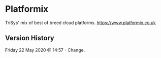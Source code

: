 # Platformix
TriSys' mix of best of breed cloud platforms.
https://www.platformix.co.uk

Version History
---------------
Friday 22 May 2020 @ 14:57 - Change.
